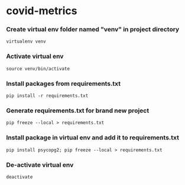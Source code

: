 # covid-metrics

### Create virtual env folder named "venv" in project directory
`virtualenv venv`

### Activate virtual env
`source venv/bin/activate`

### Install packages from requirements.txt
`pip install -r requirements.txt`

### Generate requirements.txt for brand new project
`pip freeze --local > requirements.txt`

### Install package in virtual env and add it to requirements.txt
`pip install psycopg2; pip freeze --local > requirements.txt`

### De-activate virtual env
`deactivate`
